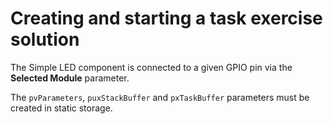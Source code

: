 # Creating and starting a task exercise solution

The Simple LED component is connected to a given GPIO pin via the **Selected Module** parameter.

The `pvParameters`, `puxStackBuffer` and `pxTaskBuffer` parameters must be created in static storage.